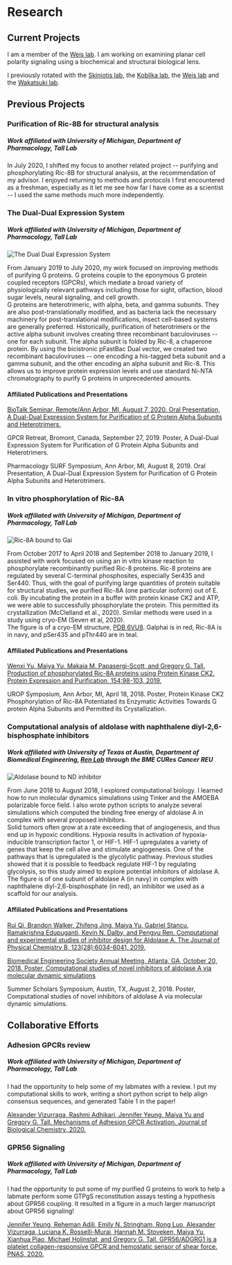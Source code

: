 # Research

## Current Projects

I am a member of the [Weis lab](https://med.stanford.edu/weis.html). I am working on examining planar cell polarity signaling using a biochemical and structural biological lens.

I previously rotated with the [Skiniotis lab](https://med.stanford.edu/skiniotislab.html), the [Kobilka lab](https://med.stanford.edu/kobilkalab.html), the [Weis lab](https://med.stanford.edu/weis.html) and the [Wakatsuki lab](https://med.stanford.edu/wakatsukilab.html).

## Previous Projects

### Purification of Ric-8B for structural analysis
##### Work affiliated with University of Michigan, Department of Pharmacology, Tall Lab

In July 2020, I shifted my focus to another related project -- purifying and phosphorylating Ric-8B for structural analysis, at the recommendation of my advisor. I enjoyed returning to methods and protocols I first encountered as a freshman, especially as it  let me see how far I have come as a scientist -- I used the same methods much more independently.


### The Dual-Dual Expression System
##### Work affiliated with University of Michigan, Department of Pharmacology, Tall Lab

![The Dual Dual Expression System](/images/dual_dual.png)

From January 2019 to July 2020, my work focused on improving methods of purifying G proteins. G proteins couple to the eponymous G protein coupled receptors (GPCRs), which mediate a broad variety of physiologically relevant pathways including those for sight, olfaction, blood sugar levels, neural signaling, and cell growth.  
G proteins are heterotrimeric, with alpha, beta, and gamma subunits. They are also post-translationally modified, and as bacteria lack the necessary machinery for post-translational modifications, insect cell-based systems are generally preferred. Historically, purification of heterotrimers or the active alpha subunit involves creating three recombinant baculoviruses -- one for each subunit.
The alpha subunit is folded by Ric-8, a chaperone protein. By using the bicistronic pFastBac Dual vector, we created two recombinant baculoviruses -- one encoding a his-tagged beta subunit and a gamma subunit, and the other encoding an alpha subunit and Ric-8. This allows us to improve protein expression levels and use standard Ni-NTA chromatography to purify G proteins in unprecedented amounts.

#### Affiliated Publications and Presentations
[BioTalk Seminar, Remote/Ann Arbor, MI, August 7, 2020. Oral Presentation, A Dual-Dual Expression System for Purification of G Protein Alpha Subunits and Heterotrimers.](https://bluejeans.com/playback/s/nYsqIly05vnL9nQTNXOD6xTEAMO9LKIwdqabVCjXslARDOVfXWl9dE0X3P2bBjKd)

GPCR Retreat, Bromont, Canada, September 27, 2019. Poster, A Dual-Dual Expression System for Purification of G Protein Alpha Subunits and Heterotrimers.

Pharmacology SURF Symposium, Ann Arbor, MI, August 8, 2019. Oral Presentation, A Dual-Dual Expression System for Purification of G Protein Alpha Subunits and Heterotrimers.

### In vitro phosphorylation of Ric-8A
##### Work affiliated with University of Michigan, Department of Pharmacology, Tall Lab

![Ric-8A bound to Gai](/images/ric-8.png)

From October 2017 to April 2018 and September 2018 to January 2019, I assisted with work focused on using an in vitro kinase reaction to phosphorylate recombinantly purified Ric-8 proteins. Ric-8 proteins are regulated by several C-terminal phosphosites, especially Ser435 and Ser440. Thus, with the goal of purifying large quantities of protein suitable for structural studies, we purified Ric-8A (one particular isoform) out of E. coli. By incubating the protein in a buffer with protein kinase CK2 and ATP, we were able to successfully phosphorylate the protein. This permitted its crystallization (McClelland et al.,  2020). Similar methods were used in a study using cryo-EM (Seven et al, 2020).  
The figure is of a cryo-EM structure, [PDB 6VU8](https://www.rcsb.org/structure/6VU8). Galphai is in red, Ric-8A is in navy, and pSer435 and pThr440 are in teal.

#### Affiliated Publications and Presentations

[Wenxi Yu, Maiya Yu, Makaia M. Papasergi-Scott, and Gregory G. Tall. Production of phosphorylated Ric-8A proteins using Protein Kinase CK2. Protein Expression and Purification, 154:98-103, 2019.](https://doi.org/10.1016/j.pep.2018.10.002)

UROP Symposium, Ann Arbor, MI, April 18, 2018. Poster, Protein Kinase CK2 Phosphorylation of Ric-8A Potentiated its Enzymatic Activities Towards G protein Alpha Subunits and Permitted its Crystallization.

### Computational analysis of aldolase with naphthalene diyl-2,6-bisphosphate inhibitors

##### Work affiliated with University of Texas at Austin, Department of Biomedical Engineering, [Ren Lab](https://biomol.bme.utexas.edu/) through the BME CURes Cancer REU

![Aldolase bound to ND inhibitor](/images/aldolase-nd.png)

From June 2018 to August 2018, I explored computational biology. I learned how to run molecular dynamics simulations using Tinker and the AMOEBA polarizable force field. I also wrote python scripts to analyze several simulations which computed the binding free energy of aldolase A in complex with several proposed inhibitors.  
Solid tumors often grow at a rate exceeding that of angiogenesis, and thus end up in hypoxic conditions. Hypoxia results in activation of hypoxia-inducible transcription factor 1, or HIF-1. HIF-1 upregulates a variety of genes that keep the cell alive and stimulate angiogenesis. One of the pathways that is upregulated is the glycolytic pathway. Previous studies showed that it is possible to feedback regulate HIF-1 by regulating glycolysis, so this study aimed to explore potential inhibitors of aldolase A.  
The figure is of one subunit of aldolase A (in navy)  in complex with naphthalene diyl-2,6-bisphosphate (in red), an inhibitor we used as a scaffold for our analysis.  

#### Affiliated Publications and Presentations

[Rui Qi, Brandon Walker, Zhifeng Jing, Maiya Yu, Gabriel Stancu, Ramakrishna Edupuganti, Kevin N. Dalby, and Pengyu Ren. Computational and experimental studies of inhibitor design for Aldolase A. The Journal of Physical Chemistry B, 123(28):6034-6041, 2019.](https://doi.org/10.1021/acs.jpcb.9b04551)

[Biomedical Engineering Society Annual Meeting, Atlanta, GA, October 20, 2018. Poster, Computational studies of novel inhibitors of aldolase A via molecular dynamic simulations](https://www.youtube.com/watch?v=K8o4cVwNzX4)

Summer Scholars Symposium, Austin, TX, August 2, 2018. Poster, Computational studies of novel inhibitors of aldolase A via molecular dynamic simulations.


## Collaborative Efforts

### Adhesion GPCRs review
##### Work affiliated with University of Michigan, Department of Pharmacology, Tall Lab

I had the opportunity to help some of my labmates with a review. I put my computational skills to work, writing a short python script to help align consensus sequences, and generated Table 1 in the paper!

[Alexander Vizurraga, Rashmi Adhikari, Jennifer Yeung, Maiya Yu and Gregory G. Tall. Mechanisms of Adhesion GPCR Activation. Journal of Biological Chemistry, 2020. ](https://www.jbc.org/content/295/41/14065)

### GPR56 Signaling
##### Work affiliated with University of Michigan, Department of Pharmacology, Tall Lab

I had the opportunity to put some of my purified G proteins to work to help a labmate perform some GTPgS reconstitution assays testing a hypothesis about GPR56 coupling. It resulted in a figure in a much larger manuscript about GPR56 signaling!

[Jennifer Yeung,  Reheman Adili, Emily N. Stringham, Rong Luo, Alexander Vizurraga, Luciana K. Rosselli-Murai, Hannah M. Stoveken,  Maiya Yu, Xianhua Piao,  Michael Holinstat, and Gregory G. Tall. GPR56/ADGRG1 is a platelet collagen-responsive GPCR and hemostatic sensor of shear force. PNAS, 2020.](https://www.pnas.org/content/117/45/28275)
